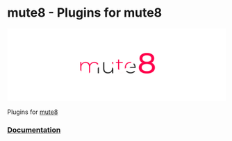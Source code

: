 
# mute8 - Plugins for mute8
![mute8](https://raw.githubusercontent.com/PawelJastrzebski/mute8/main/documentation/mut8.svg)

Plugins for [mute8](https://www.npmjs.com/package/mute8)

### [Documentation](https://paweljastrzebski.github.io/mute8)